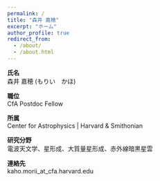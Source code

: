 ```yaml
---
permalink: /
title: "森井 嘉穂"
excerpt: "ホーム"
author_profile: true
redirect_from: 
  - /about/
  - /about.html
---
```

**氏名** <br> 森井 嘉穂 (もりい　かほ)

**職位** <br> CfA Postdoc Fellow 

**所属** <br> Center for Astrophysics \| Harvard & Smithonian

**研究分野** <br> 電波天文学、星形成、大質量星形成、赤外線暗黒星雲

**連絡先** <br> kaho.morii_at_cfa.harvard.edu
